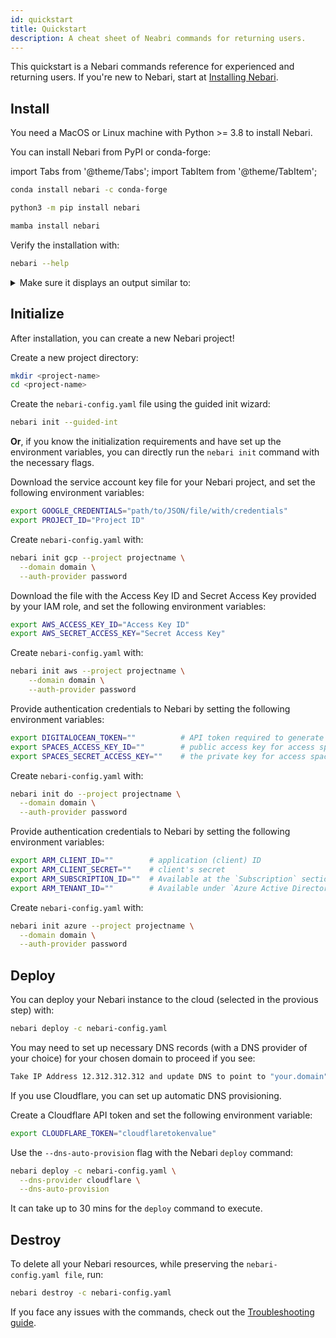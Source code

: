 ```yaml
---
id: quickstart
title: Quickstart
description: A cheat sheet of Neabri commands for returning users.
---
```


This quickstart is a Nebari commands reference for experienced and returning users.
If you're new to Nebari, start at [Installing Nebari](installing-nebari.md).

## Install

You need a MacOS or Linux machine with Python >= 3.8 to install Nebari.

You can install Nebari from PyPI or conda-forge:

import Tabs from '@theme/Tabs';
import TabItem from '@theme/TabItem';

<Tabs>
  <TabItem value="conda" label="conda" default>

  ```bash
  conda install nebari -c conda-forge
  ```
  </TabItem>
  <TabItem value="pip" label="pip" default>

  ```bash
  python3 -m pip install nebari
  ```
  </TabItem>
  <TabItem value="mamba" label="mamba" default>

  ```bash
  mamba install nebari
  ```
  </TabItem>
</Tabs>

Verify the installation with:

```bash
nebari --help
```

<details>
<summary>Make sure it displays an output similar to:</summary>

```bash
usage: nebari [-h] [-v]
            {deploy,render,init,validate,destroy,support,upgrade,keycloak,cost-estimate}
            ...

Nebari command line

positional arguments:
  {deploy,render,init,validate,destroy,support,upgrade,keycloak,cost-estimate}
                        Nebari - 0.4.3

optional arguments:
  -h, --help            show this help message and exit
  -v, --version         Nebari version number
```
</details>

## Initialize

After installation, you can create a new Nebari project!

Create a new project directory:

```bash
mkdir <project-name>
cd <project-name>
```

Create the `nebari-config.yaml` file using the guided init wizard:

```bash
nebari init --guided-int
```

**Or**, if you know the initialization requirements and have set up the environment variables, you can directly run the `nebari init` command with the necessary flags.

<Tabs>
  <TabItem value="gcp" label="GCP" default>

  Download the service account key file for your Nebari project, and set the following environment variables:

  ```bash
  export GOOGLE_CREDENTIALS="path/to/JSON/file/with/credentials"
  export PROJECT_ID="Project ID"
  ```

  Create `nebari-config.yaml` with:

  ```bash
  nebari init gcp --project projectname \
    --domain domain \
    --auth-provider password
  ```

  </TabItem>
  <TabItem value="aws" label="AWS" default>

  Download the file with the Access Key ID and Secret Access Key provided by your IAM role, and set the following environment variables:

  ```bash
  export AWS_ACCESS_KEY_ID="Access Key ID"
  export AWS_SECRET_ACCESS_KEY="Secret Access Key"
  ```

  Create `nebari-config.yaml` with:

  ```bash
  nebari init aws --project projectname \
      --domain domain \
      --auth-provider password
  ```

  </TabItem>
  <TabItem value="do" label="Digital Ocean" default>

  Provide authentication credentials to Nebari by setting the following environment variables:

  ```bash
  export DIGITALOCEAN_TOKEN=""          # API token required to generate resources
  export SPACES_ACCESS_KEY_ID=""        # public access key for access spaces
  export SPACES_SECRET_ACCESS_KEY=""    # the private key for access spaces
  ```

  Create `nebari-config.yaml` with:

  ```bash
  nebari init do --project projectname \
    --domain domain \
    --auth-provider password
  ```

  </TabItem>
  <TabItem value="azure" label="Azure" default>

  Provide authentication credentials to Nebari by setting the following environment variables:

  ```bash
  export ARM_CLIENT_ID=""        # application (client) ID
  export ARM_CLIENT_SECRET=""    # client's secret
  export ARM_SUBSCRIPTION_ID=""  # Available at the `Subscription` section under the `Overview` tab
  export ARM_TENANT_ID=""        # Available under `Azure Active Directories`>`Properties`>`Tenant ID`
  ```

  Create `nebari-config.yaml` with:

  ```bash
  nebari init azure --project projectname \
    --domain domain \
    --auth-provider password
  ```

  </TabItem>
</Tabs>

<!-- TODO: Add commands for HPC and local cluster. -->

## Deploy

<Tabs>
  <TabItem value="regular-deploy" label="Regular deploy" default>

  You can deploy your Nebari instance to the cloud (selected in the provious step) with:

  ```bash
  nebari deploy -c nebari-config.yaml
  ```

  You may need to set up necessary DNS records (with a DNS provider of your choice) for your chosen domain to proceed if you see:

  ```bash
  Take IP Address 12.312.312.312 and update DNS to point to "your.domain" [Press Enter when Complete]
  ```

  </TabItem>
  <TabItem value="auto-dns" label="Automatic DNS provision" default>

  If you use Cloudflare, you can set up automatic DNS provisioning.

  Create a Cloudflare API token and set the following environment variable:

  ```bash
  export CLOUDFLARE_TOKEN="cloudflaretokenvalue"
  ```

  Use the `--dns-auto-provision` flag with the Nebari `deploy` command:

  ```bash
  nebari deploy -c nebari-config.yaml \
    --dns-provider cloudflare \
    --dns-auto-provision
  ```
  </TabItem>
</Tabs>

It can take up to 30 mins for the `deploy` command to execute.

## Destroy

To delete all your Nebari resources, while preserving the `nebari-config.yaml file`, run:

```bash
nebari destroy -c nebari-config.yaml
```

<!-- TODO: Add more details about the destroy command -->

If you face any issues with the commands, check out the [Troubleshooting guide](../troubleshooting.mdx).
